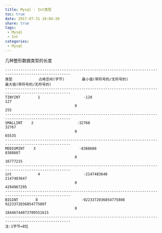 ```yaml
---
title: Mysql - Int类型
toc: true
date: 2017-07-31 18:04:20
share: true
tags:
 - Mysql
 - Int
categories:
 - Mysql
---
```


几种整形数据类型的长度
<!-- more -->
    ----------------------------------------------------------------------------------------------------
    类型            占用空间(字节)        最小值(带符号的/无符号的)                最大值(带符号的/无符号的)
    ----------------------------------------------------------------------------------------------------
    TINYINT        1                    -128                                127
                                    0                                    255
    ----------------------------------------------------------------------------------------------------
    SMALLINT    2                    -32768                                32767
                                    0                                    65535
    ----------------------------------------------------------------------------------------------------
    MEDIUMINT    3                    -8388608                            8388607
                                    0                                    16777215
    ----------------------------------------------------------------------------------------------------
    int            4                    -2147483648                            2147483647
                                    0                                    4294967295
    ----------------------------------------------------------------------------------------------------
    BIGINT        8                    -9223372036854775808                9223372036854775807
                                    0                                    18446744073709551615
    ----------------------------------------------------------------------------------------------------
    注:1字节=8位